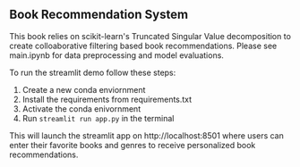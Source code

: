 ## Book Recommendation System

This book  relies on scikit-learn's Truncated Singular Value decomposition to create colloaborative filtering based book recommendations. Please see main.ipynb for data preprocessing and model evaluations.

To run the streamlit demo follow these steps:
    <ol>
    <li>Create a new conda enviornment</li>
    <li> Install the requirements from requirements.txt </li>
    <li> Activate the conda enivornment </li>
    <li> Run `streamlit run app.py` in the terminal </li>
    </ol>
This will launch the streamlit app on http://localhost:8501
where users can enter their favorite books and genres to receive personalized book recommendations.

